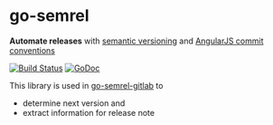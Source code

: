 # go-semrel

**Automate releases** with [semantic versioning](https://semver.org/) and
[AngularJS commit conventions](https://gist.github.com/stephenparish/9941e89d80e2bc58a153#format-of-the-commit-message)

[![Build Status](https://travis-ci.org/bisegni/go-semrel.svg?branch=master)](https://travis-ci.org/bisegni/go-semrel)
[![GoDoc](https://godoc.org/github.com/bisegni/go-semrel?status.svg)](https://godoc.org/github.com/bisegni/go-semrel)


This library is used in [go-semrel-gitlab](https://juhani.gitlab.io/go-semrel-gitlab/)
to

- determine next version and 
- extract information for release note

